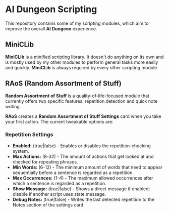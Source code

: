 # AI Dungeon Scripting
This repository contains some of my scripting modules, which aim to improve the overall **AI Dungeon** experience.

## MiniCLib
**MiniCLib** is a minified scripting library. It doesn't do anything on its own and is mostly used by my other modules to perform general tasks more easily and quickly. **MiniCLib** is always required by every other scripting module.

## RAoS (Random Assortment of Stuff)
**Random Assortment of Stuff** is a quality-of-life-focused module that currently offers two specific features: repetition detection and quick note writing.

**RAoS** creates a **Random Assortment of Stuff Settings** card when you take your first action. The current tweakable options are:

### Repetition Settings
* **Enabled:** (true|false) - Enables or disables the repetition-checking system.
* **Max Actions:** (8-32) - The amount of actions that get looked at and checked for repeating phrases.
* **Min Words:** (6-12) - The minimum amount of words that need to appear sequentially before a sentence is regarded as a repetition.
* **Max Occurrences:** (1-4) - The maximum allowed occurrences after which a sentence is regarded as a repetition.
* **Show Message:** (true|false) - Shows a direct message if enabled; disable if another script uses state.message.
* **Debug Notes:** (true|false) - Writes the last detected repetition to the Notes section of the settings card.